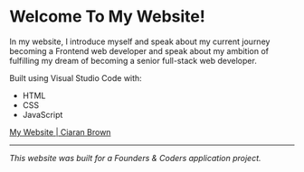 # Welcome To My Website!
In my website, I introduce myself and speak about my current journey becoming a Frontend web developer and speak about my ambition of fulfilling my dream of becoming a senior full-stack web developer.

Built using Visual Studio Code with:
* HTML 
* CSS 
* JavaScript

[My Website | Ciaran Brown](https://ciaranbrown.github.io/)
- - - 
_This website was built for a Founders & Coders application project._
